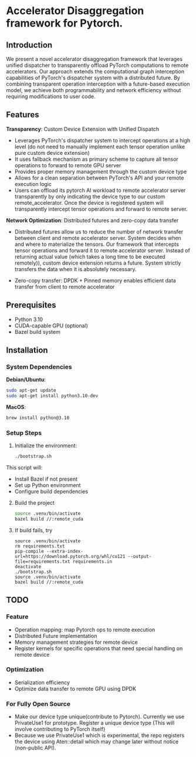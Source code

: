# Accelerator Disaggregation framework for Pytorch.


## Introduction
We present a novel accelerator disaggregation framework that leverages unified dispatcher to transparently offload PyTorch computations to remote accelerators.
Our approach extends the computational graph interception capabilities of PyTorch's dispatcher system with a distributed future.
By combining transparent operation interception with a future-based execution model, we achieve both programmability and network efficiency without requiring modifications to user code.

## Features
**Transparency**: Custom Device Extension with Unified Dispatch

- Leverages PyTorch's dispatcher system to intercept operations at a high level (do not need to manually implement each tensor operation unlike pure custom device extension)
- It uses fallback mechanism as primary scheme to capture all tensor operations to forward to remote GPU server
- Provides proper memory management through the custom device type
- Allows for a clean separation between PyTorch's API and your remote execution logic
- Users can offload its pytorch AI workload to remote accelerator server transparently by only indicating the device type to our custom remote\_accelerator. 
Once the device is registered system will transparently intercept tensor operations and forward to remote server.

**Network Optimization**: Distributed futures and zero-copy data transfer

- Distributed futures allow us to reduce the number of network transfer between client and remote accelerator server. 
System decides when and where to materialize the tensors. Our framework that intercepts tensor operations and forward it to remote accelerator server. 
Instead of returning actual value (which takes a long time to be executed remotely)), custom device extension returns a future. 
System strictly transfers the data when it is absolutely necessary.

- Zero-copy transfer: DPDK + Pinned memory enables efficient data transfer from client to remote accelerator

## Prerequisites
- Python 3.10
- CUDA-capable GPU (optional)
- Bazel build system


## Installation

### System Dependencies

**Debian/Ubuntu**:
```bash
sudo apt-get update
sudo apt-get install python3.10-dev
```
**MacOS**:
  ```bash
  brew install python@3.10
  ```
### Setup Steps
1. Initialize the environment:
    ```bash
    ./bootstrap.sh
    ```
This script will:
- Install Bazel if not present
- Set up Python environment
- Configure build dependencies

2. Build the project
    ```bash
	source .venv/bin/activate
    bazel build //:remote_cuda
    ```

3. If build fails, try
    ```
	source .venv/bin/activate
	rm requirements.txt
    pip-compile --extra-index-url=https://download.pytorch.org/whl/cu121 --output-file=requirements.txt requirements.in
	deactivate
	./bootstrap.sh
	source .venv/bin/activate
    bazel build //:remote_cuda
    ```
## TODO
### Feature
- Operation mapping: map Pytorch ops to remote execution
- Distributed Future implementation
- Memory management strategies for remote device
- Register kernels for specific operations that need special handling on remote device

### Optimization
- Serialization efficiency
- Optimize data transfer to remote GPU using DPDK

### For Fully Open Source
- Make our device type unique(contribute to Pytorch). Currently we use PrivateUse1 for prototype. Register a unique device type (This will involve contributing to PyTorch itself)
- Because we use PrivateUse1 which is experimental, the repo registers the device using Aten::detail which may change later without notice (non-public API).

